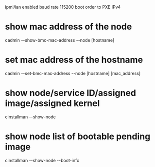ipmi/lan enabled
baud rate 115200
boot order to PXE IPv4

# show mac address of the node
cadmin --show-bmc-mac-address --node [hostname]
# set mac address of the hostname
cadmin --set-bmc-mac-address --node [hostname] [mac_address]

# show node/service ID/assigned image/assigned kernel
cinstallman --show-node

# show node list of bootable pending image
cinstallman --show-node --boot-info
